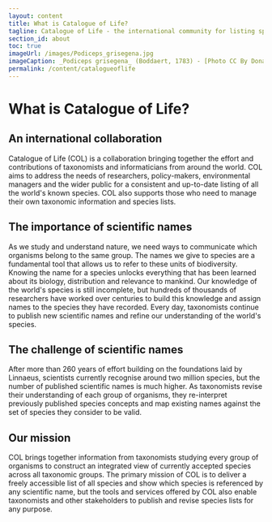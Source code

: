 ```yaml
---
layout: content
title: What is Catalogue of Life?
tagline: Catalogue of Life - the international community for listing species.
section_id: about
toc: true
imageUrl: /images/Podiceps_grisegena.jpg    
imageCaption: _Podiceps grisegena_ (Boddaert, 1783) - [Photo CC By Donald Hobern](https://www.flickr.com/photos/dhobern/33624738966)
permalink: /content/catalogueoflife
---
```

# What is Catalogue of Life?

## An international collaboration
Catalogue of Life (COL) is a collaboration bringing together the effort and contributions of taxonomists and informaticians from around the world. COL aims to address the needs of researchers, policy-makers, environmental managers and the wider public for a consistent and up-to-date listing of all the world's known species. COL also supports those who need to manage their own taxonomic information and species lists.

## The importance of scientific names
As we study and understand nature, we need ways to communicate which organisms belong to the same group. The names we give to species are a fundamental tool that allows us to refer to these units of biodiversity. Knowing the name for a species unlocks everything that has been learned about its biology, distribution and relevance to mankind. Our knowledge of the world's species is still incomplete, but hundreds of thousands of researchers have worked over centuries to build this knowledge and assign names to the species they have recorded. Every day, taxonomists continue to publish new scientific names and refine our understanding of the world's species.

## The challenge of scientific names
After more than 260 years of effort building on the foundations laid by Linnaeus, scientists currently recognise around two million species, but the number of published scientific names is much higher. As taxonomists revise their understanding of each group of organisms, they re-interpret previously published species concepts and map existing names against the set of species they consider to be valid. 

## Our mission
COL brings together information from taxonomists studying every group of organisms to construct an integrated view of currently accepted species across all taxonomic groups. The primary mission of COL is to deliver a freely accessible list of all species and show which species is referenced by any scientific name, but the tools and services offered by COL also enable taxonomists and other stakeholders to publish and revise species lists for any purpose.